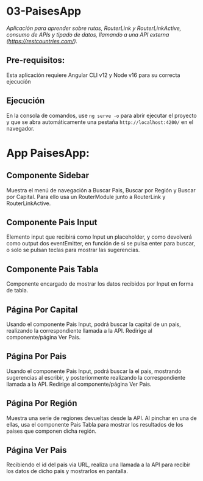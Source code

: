 # 03-PaisesApp

_Aplicación para aprender sobre rutas, RouterLink y RouterLinkActive, consumo de APIs y tipado de datos, llamando a una API externa (https://restcountries.com/)._

## Pre-requisitos:

Esta aplicación requiere Angular CLI v12 y Node v16 para su correcta ejecucíón

## Ejecución

En la consola de comandos, use `ng serve -o` para abrir ejecutar el proyecto y que se abra automáticamente una pestaña `http://localhost:4200/` en el navegador.

# App PaisesApp:

## Componente Sidebar

Muestra el menú de navegación a Buscar Pais, Buscar por Región y Buscar por Capital. Para ello usa un RouterModule junto a RouterLink y RouterLinkActive.

## Componente Pais Input

Elemento input que recibirá como Input un placeholder, y como devolverá como output dos eventEmitter, en función de si se pulsa enter para buscar, o solo se pulsan teclas para mostrar las sugerencias.

## Componente Pais Tabla

Componente encargado de mostrar los datos recibidos por Input en forma de tabla.

## Página Por Capital

Usando el componente Pais Input, podrá buscar la capital de un pais, realizando la correspondiente llamada a la API. Redirige al componente/página Ver Pais.

## Página Por Pais

Usando el componente Pais Input, podrá buscar la el pais, mostrando sugerencias al escribir, y posteriormente realizando la correspondiente llamada a la API. Redirige al componente/página Ver Pais.

## Página Por Región

Muestra una serie de regiones devueltas desde la API. Al pinchar en una de ellas, usa el componente Pais Tabla para mostrar los resultados de los paises que componen dicha región.

## Página Ver Pais

Recibiendo el id del pais via URL, realiza una llamada a la API para recibir los datos de dicho pais y mostrarlos en pantalla.

